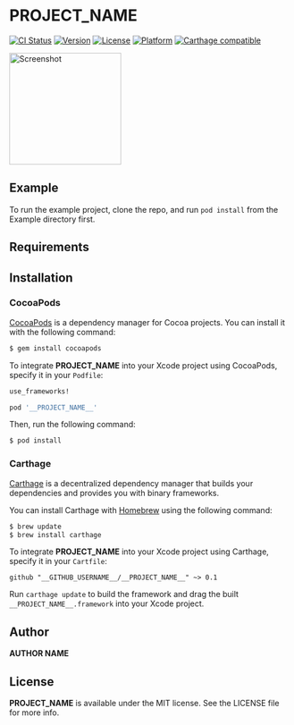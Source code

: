 # __PROJECT_NAME__

[![CI Status](http://img.shields.io/travis/__GITHUB_USERNAME__/__PROJECT_NAME__.svg?style=flat)](https://travis-ci.org/__GITHUB_USERNAME__/__PROJECT_NAME__)
[![Version](https://img.shields.io/cocoapods/v/__PROJECT_NAME__.svg?style=flat)](https://cocoapods.org/pods/__PROJECT_NAME__)
[![License](https://img.shields.io/cocoapods/l/__PROJECT_NAME__.svg?style=flat)](https://cocoapods.org/pods/__PROJECT_NAME__)
[![Platform](https://img.shields.io/cocoapods/p/__PROJECT_NAME__.svg?style=flat)](https://cocoapods.org/pods/__PROJECT_NAME__)
[![Carthage compatible](https://img.shields.io/badge/Carthage-compatible-4BC51D.svg?style=flat)](https://github.com/Carthage/Carthage)

<a href="placehold.it/400?text=Screen+shot"><img width=200 height=200 src="placehold.it/400?text=Screen+shot" alt="Screenshot" /></a>


## Example

To run the example project, clone the repo, and run `pod install` from the Example directory first.


## Requirements


## Installation

### CocoaPods

[CocoaPods](http://cocoapods.org) is a dependency manager for Cocoa projects. You can install it with the following command:

```bash
$ gem install cocoapods
```

To integrate __PROJECT_NAME__ into your Xcode project using CocoaPods, specify it in your `Podfile`:

```ruby
use_frameworks!

pod '__PROJECT_NAME__'
```

Then, run the following command:

```bash
$ pod install
```


### Carthage

[Carthage](https://github.com/Carthage/Carthage) is a decentralized dependency manager that builds your dependencies and provides you with binary frameworks.

You can install Carthage with [Homebrew](http://brew.sh/) using the following command:

```bash
$ brew update
$ brew install carthage
```

To integrate __PROJECT_NAME__ into your Xcode project using Carthage, specify it in your `Cartfile`:

```ogdl
github "__GITHUB_USERNAME__/__PROJECT_NAME__" ~> 0.1
```

Run `carthage update` to build the framework and drag the built `__PROJECT_NAME__.framework` into your Xcode project.


## Author

__AUTHOR NAME__


## License

__PROJECT_NAME__ is available under the MIT license. See the LICENSE file for more info.